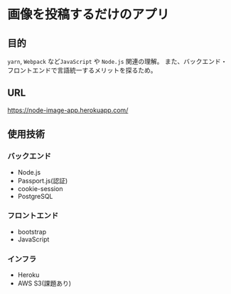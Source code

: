 # 画像を投稿するだけのアプリ

## 目的
`yarn`, `Webpack` など`JavaScript` や `Node.js` 関連の理解。
また、バックエンド・フロントエンドで言語統一するメリットを探るため。

## URL
https://node-image-app.herokuapp.com/

## 使用技術
### バックエンド
- Node.js
- Passport.js(認証)
- cookie-session
- PostgreSQL

### フロントエンド
- bootstrap
- JavaScript 

### インフラ
- Heroku
- AWS S3(課題あり)
